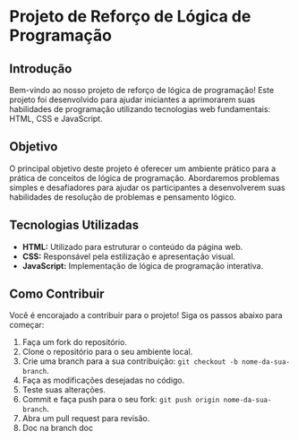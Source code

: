 # Projeto de Reforço de Lógica de Programação

## Introdução

Bem-vindo ao nosso projeto de reforço de lógica de programação! Este projeto foi desenvolvido para ajudar iniciantes a aprimorarem suas habilidades de programação utilizando tecnologias web fundamentais: HTML, CSS e JavaScript.

## Objetivo

O principal objetivo deste projeto é oferecer um ambiente prático para a prática de conceitos de lógica de programação. Abordaremos problemas simples e desafiadores para ajudar os participantes a desenvolverem suas habilidades de resolução de problemas e pensamento lógico.

## Tecnologias Utilizadas

- **HTML:** Utilizado para estruturar o conteúdo da página web.
- **CSS:** Responsável pela estilização e apresentação visual.
- **JavaScript:** Implementação de lógica de programação interativa.

## Como Contribuir

Você é encorajado a contribuir para o projeto! Siga os passos abaixo para começar:

1. Faça um fork do repositório.
2. Clone o repositório para o seu ambiente local.
3. Crie uma branch para a sua contribuição: `git checkout -b nome-da-sua-branch`.
4. Faça as modificações desejadas no código.
5. Teste suas alterações.
6. Commit e faça push para o seu fork: `git push origin nome-da-sua-branch`.
7. Abra um pull request para revisão.
8. Doc na branch doc

